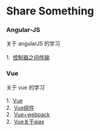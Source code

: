 # Share Something

### Angular-JS
关于 angularJS 的学习
<br />
<br />1.&nbsp;&nbsp;<a href="https://github.com/C-Rachel/Share/issues/1">控制器之间传输</a>

### Vue
关于 vue 的学习
<br />
<br />1.&nbsp;&nbsp;<a href="https://github.com/C-Rachel/Share/issues/2">Vue</a>
<br />2.&nbsp;&nbsp;<a href="https://github.com/C-Rachel/Share/issues/3">Vue组件</a>
<br />2.&nbsp;&nbsp;<a href="https://github.com/C-Rachel/Share/issues/4">Vue+webpack</a>
<br />2.&nbsp;&nbsp;<a href="https://github.com/C-Rachel/Share/issues/5">Vue关于ajax</a>
